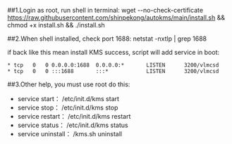 ##1.Login as root, run shell in terminal:
    wget --no-check-certificate https://raw.githubusercontent.com/shinpekong/autokms/main/install.sh && chmod +x install.sh && ./install.sh

##2.When shell installed, check port 1688:
    netstat -nxtlp | grep 1688

if back like this mean install KMS success, script will add service in boot:

    * tcp   0   0 0.0.0.0:1688  0.0.0.0:*       LISTEN      3200/vlmcsd
    * tcp   0   0 :::1688       :::*            LISTEN      3200/vlmcsd

##3.Other help, you must use root do this:

* service start：
    /etc/init.d/kms start
* service stop：
    /etc/init.d/kms stop
* service restart：
    /etc/init.d/kms restart
* service status：
    /etc/init.d/kms status
* service uninstall：
    /kms.sh uninstall 
